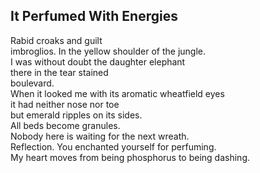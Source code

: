 It Perfumed With Energies
-------------------------
Rabid croaks and guilt  
imbroglios. In the yellow shoulder of the jungle.  
I was without doubt the daughter elephant  
there in the tear stained  
boulevard.  
When it looked me with its aromatic wheatfield eyes  
it had neither nose nor toe  
but emerald ripples on its sides.  
All beds become granules.  
Nobody here is waiting for the next wreath.  
Reflection. You enchanted yourself for perfuming.  
My heart moves from being phosphorus to being dashing.  
